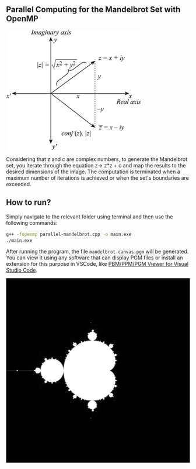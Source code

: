 ## Parallel Computing for the Mandelbrot Set with OpenMP

<img src="./img/plano_complexo.png">

Considering that z and c are complex numbers, to generate the Mandelbrot set, you iterate through the equation z-> z\*z + c and map the results to the desired dimensions of the image. The computation is terminated when a maximum number of iterations is achieved or when the set's boundaries are exceeded.

## How to run?

Simply navigate to the relevant folder using terminal and then use the following commands:

```bash
g++ -fopenmp parallel-mandelbrot.cpp -o main.exe
./main.exe
```

After running the program, the file `mandelbrot-canvas.pgm` will be generated. You can view it using any software that can display PGM files or install an extension for this purpose in VSCode, like [PBM/PPM/PGM Viewer for Visual Studio Code](https://marketplace.visualstudio.com/items?itemName=ngtystr.ppm-pgm-viewer-for-vscode).

<img src="./img/example.png">

